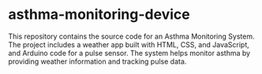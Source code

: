 # asthma-monitoring-device
This repository contains the source code for an Asthma Monitoring System. The project includes a weather app built with HTML, CSS, and JavaScript, and Arduino code for a pulse sensor. The system helps monitor asthma by providing weather information and tracking pulse data.
